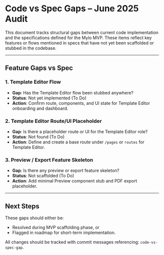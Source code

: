 # Code vs Spec Gaps – June 2025 Audit

This document tracks structural gaps between current code implementation and the specifications defined for the Mylo MVP. These items reflect key features or flows mentioned in specs that have not yet been scaffolded or stubbed in the codebase.

---

## Feature Gaps vs Spec

### 1. Template Editor Flow
- **Gap**: Has the Template Editor flow been stubbed anywhere?
- **Status**: Not yet implemented (To Do)
- **Action**: Confirm route, components, and UI state for Template Editor onboarding and dashboard.

### 2. Template Editor Route/UI Placeholder
- **Gap**: Is there a placeholder route or UI for the Template Editor role?
- **Status**: Not found (To Do)
- **Action**: Define and create a base route under `/pages` or `routes` for Template Editor.

### 3. Preview / Export Feature Skeleton
- **Gap**: Is there any preview or export feature skeleton?
- **Status**: Not scaffolded (To Do)
- **Action**: Add minimal Preview component stub and PDF export placeholder.

---

## Next Steps

These gaps should either be:
- Resolved during MVP scaffolding phase, or
- Flagged in roadmap for short-term implementation.

All changes should be tracked with commit messages referencing: `code-vs-spec-gap`.

